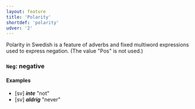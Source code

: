 ```yaml
---
layout: feature
title: 'Polarity'
shortdef: 'polarity'
udver: '2'
---
```


Polarity in Swedish is a feature of adverbs and fixed multiword expressions used to express negation. (The value "Pos" is not used.) 

### `Neg`: negative

#### Examples

* [sv] _<b>inte</b>_ "not"
* [sv] _<b>aldrig</b>_ "never"
<!-- Interlanguage links updated Út zář 29 20:23:11 CEST 2020 -->

